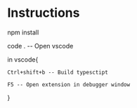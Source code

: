 # Instructions

npm install

code . -- Open vscode

in vscode{

    Ctrl+shift+b -- Build typesctipt 
    
    F5 -- Open extension in debugger window
    
}
